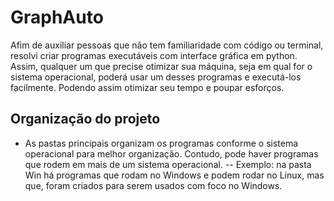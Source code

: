# GraphAuto
Afim de auxiliar pessoas que não tem familiaridade com código ou terminal, resolvi criar programas executáveis com interface gráfica em python. Assim, qualquer um que precise otimizar sua máquina, seja em qual for o sistema operacional, poderá usar um desses programas e executá-los facilmente. Podendo assim otimizar seu tempo e poupar esforços.


## Organização do projeto
- As pastas principais organizam os programas conforme o sistema operacional para melhor organização. Contudo, pode haver programas que rodem em mais de um sistema operacional.
    -- Exemplo: na pasta Win há programas que rodam no Windows e podem rodar no Linux, mas que, foram criados para serem usados com foco no Windows.

